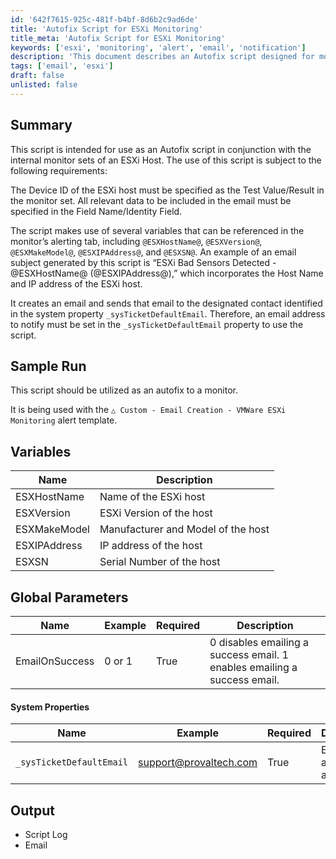 ```yaml
---
id: '642f7615-925c-481f-b4bf-8d6b2c9ad6de'
title: 'Autofix Script for ESXi Monitoring'
title_meta: 'Autofix Script for ESXi Monitoring'
keywords: ['esxi', 'monitoring', 'alert', 'email', 'notification']
description: 'This document describes an Autofix script designed for monitoring ESXi hosts. It outlines the requirements for use, including necessary device IDs and email configurations, and provides details on the variables utilized in alert notifications. The script is intended to automate email alerts for detected issues, ensuring timely notifications to designated contacts.'
tags: ['email', 'esxi']
draft: false
unlisted: false
---
```


## Summary

This script is intended for use as an Autofix script in conjunction with the internal monitor sets of an ESXi Host. The use of this script is subject to the following requirements:

The Device ID of the ESXi host must be specified as the Test Value/Result in the monitor set. All relevant data to be included in the email must be specified in the Field Name/Identity Field.

The script makes use of several variables that can be referenced in the monitor’s alerting tab, including `@ESXHostName@`, `@ESXVersion@`, `@ESXMakeModel@`, `@ESXIPAddress@`, and `@ESXSN@`. An example of an email subject generated by this script is “ESXi Bad Sensors Detected - @ESXHostName@ (@ESXIPAddress@),” which incorporates the Host Name and IP address of the ESXi host.

It creates an email and sends that email to the designated contact identified in the system property `_sysTicketDefaultEmail`. Therefore, an email address to notify must be set in the `_sysTicketDefaultEmail` property to use the script.

## Sample Run

This script should be utilized as an autofix to a monitor.

It is being used with the `△ Custom - Email Creation - VMWare ESXi Monitoring` alert template.

## Variables

| Name           | Description                             |
|----------------|-----------------------------------------|
| ESXHostName    | Name of the ESXi host                   |
| ESXVersion     | ESXi Version of the host                |
| ESXMakeModel   | Manufacturer and Model of the host      |
| ESXIPAddress   | IP address of the host                  |
| ESXSN          | Serial Number of the host               |

## Global Parameters

| Name              | Example      | Required | Description                                           |
|-------------------|--------------|----------|------------------------------------------------------|
| EmailOnSuccess    | 0 or 1      | True     | 0 disables emailing a success email. 1 enables emailing a success email. |

#### System Properties

| Name                        | Example                                | Required | Description              |
|-----------------------------|----------------------------------------|----------|--------------------------|
| `_sysTicketDefaultEmail`    | [support@provaltech.com](mailto:support@provaltech.com) | True     | Email address to alert    |

## Output

- Script Log
- Email

